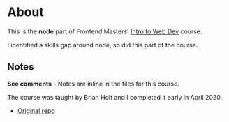 # About

This is the **node** part of Frontend Masters' [Intro to Web Dev](https://frontendmasters.com/courses/web-development-v2/) course.

I identified a skills gap around node, so did this part of the course. 

## Notes

**See comments** - Notes are inline in the files for this course. 

The course was taught by Brian Holt and I completed it early in April 2020.

* [Original repo](https://btholt.github.io/intro-to-web-dev-v2/node)